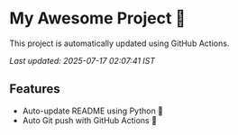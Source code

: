 # My Awesome Project 🚀

This project is automatically updated using GitHub Actions.

_Last updated: 2025-07-17 02:07:41 IST_

## Features
- Auto-update README using Python 🐍
- Auto Git push with GitHub Actions 🤖
